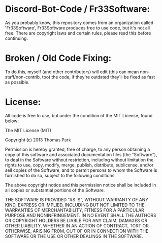 # Discord-Bot-Code / Fr33Software:
As you probably know, this repository comes from an organization called 'Fr33Software', Fr33Software produces free to use code, but it's not all free. There are copyright laws and certain rules, please read this before continuing.

# Broken / Old Code Fixing:
To do this, myself (and other contributors) will edit (this can mean non-staff/non-contrib, too) the code, if they're outdated they'll be fixed as fast as possible.

# License:
All code is free to use, but under the condition of the MIT License, found below: 

The MIT License (MIT)

Copyright (c) 2013 Thomas Park

Permission is hereby granted, free of charge, to any person obtaining a copy
of this software and associated documentation files (the "Software"), to deal
in the Software without restriction, including without limitation the rights
to use, copy, modify, merge, publish, distribute, sublicense, and/or sell
copies of the Software, and to permit persons to whom the Software is
furnished to do so, subject to the following conditions:

The above copyright notice and this permission notice shall be included in
all copies or substantial portions of the Software.

THE SOFTWARE IS PROVIDED "AS IS", WITHOUT WARRANTY OF ANY KIND, EXPRESS OR
IMPLIED, INCLUDING BUT NOT LIMITED TO THE WARRANTIES OF MERCHANTABILITY,
FITNESS FOR A PARTICULAR PURPOSE AND NONINFRINGEMENT. IN NO EVENT SHALL THE
AUTHORS OR COPYRIGHT HOLDERS BE LIABLE FOR ANY CLAIM, DAMAGES OR OTHER
LIABILITY, WHETHER IN AN ACTION OF CONTRACT, TORT OR OTHERWISE, ARISING FROM,
OUT OF OR IN CONNECTION WITH THE SOFTWARE OR THE USE OR OTHER DEALINGS IN
THE SOFTWARE.

